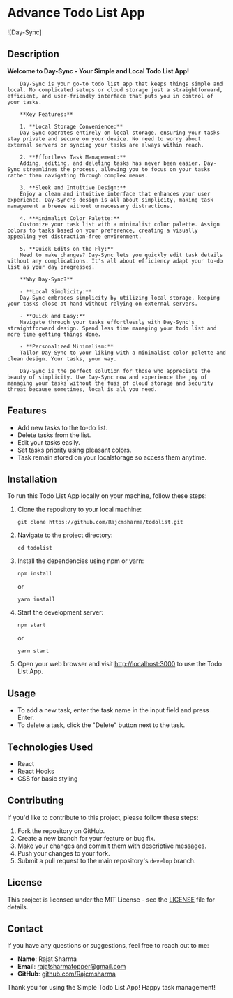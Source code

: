 # Advance Todo List App

![Day-Sync]

## Description

**Welcome to Day-Sync - Your Simple and Local Todo List App!**

        Day-Sync is your go-to todo list app that keeps things simple and local. No complicated setups or cloud storage just a straightforward, efficient, and user-friendly interface that puts you in control of your tasks.

        **Key Features:**

        1. **Local Storage Convenience:**
        Day-Sync operates entirely on local storage, ensuring your tasks stay private and secure on your device. No need to worry about external servers or syncing your tasks are always within reach.

        2. **Effortless Task Management:**
        Adding, editing, and deleting tasks has never been easier. Day-Sync streamlines the process, allowing you to focus on your tasks rather than navigating through complex menus.

        3. **Sleek and Intuitive Design:**
        Enjoy a clean and intuitive interface that enhances your user experience. Day-Sync's design is all about simplicity, making task management a breeze without unnecessary distractions.

        4. **Minimalist Color Palette:**
        Customize your task list with a minimalist color palette. Assign colors to tasks based on your preference, creating a visually appealing yet distraction-free environment.

        5. **Quick Edits on the Fly:**
        Need to make changes? Day-Sync lets you quickly edit task details without any complications. It's all about efficiency adapt your to-do list as your day progresses.

        **Why Day-Sync?**

        - **Local Simplicity:**
        Day-Sync embraces simplicity by utilizing local storage, keeping your tasks close at hand without relying on external servers.

        - **Quick and Easy:**
        Navigate through your tasks effortlessly with Day-Sync's straightforward design. Spend less time managing your todo list and more time getting things done.

        - **Personalized Minimalism:**
        Tailor Day-Sync to your liking with a minimalist color palette and clean design. Your tasks, your way.

        Day-Sync is the perfect solution for those who appreciate the beauty of simplicity. Use Day-Sync now and experience the joy of managing your tasks without the fuss of cloud storage and security threat because sometimes, local is all you need.

## Features

- Add new tasks to the to-do list.
- Delete tasks from the list.
- Edit your tasks easily.
- Set tasks priority using pleasant colors.
- Task remain stored on your localstorage so access them anytime.

## Installation

To run this Todo List App locally on your machine, follow these steps:

1. Clone the repository to your local machine:

   ```
   git clone https://github.com/Rajcmsharma/todolist.git
   ```

2. Navigate to the project directory:

   ```
   cd todolist
   ```

3. Install the dependencies using npm or yarn:

   ```
   npm install
   ```

   or

   ```
   yarn install
   ```

4. Start the development server:

   ```
   npm start
   ```

   or

   ```
   yarn start
   ```

5. Open your web browser and visit [http://localhost:3000](http://localhost:3000) to use the Todo List App.

## Usage

- To add a new task, enter the task name in the input field and press Enter.
- To delete a task, click the "Delete" button next to the task.

## Technologies Used

- React
- React Hooks
- CSS for basic styling

## Contributing

If you'd like to contribute to this project, please follow these steps:

1. Fork the repository on GitHub.
2. Create a new branch for your feature or bug fix.
3. Make your changes and commit them with descriptive messages.
4. Push your changes to your fork.
5. Submit a pull request to the main repository's `develop` branch.

## License

This project is licensed under the MIT License - see the [LICENSE](LICENSE) file for details.

## Contact

If you have any questions or suggestions, feel free to reach out to me:

- **Name**: Rajat Sharma
- **Email**: rajatsharmatopper@gmail.com
- **GitHub**: [github.com/Rajcmsharma](https://github.com/Rajcmsharma)

Thank you for using the Simple Todo List App! Happy task management!